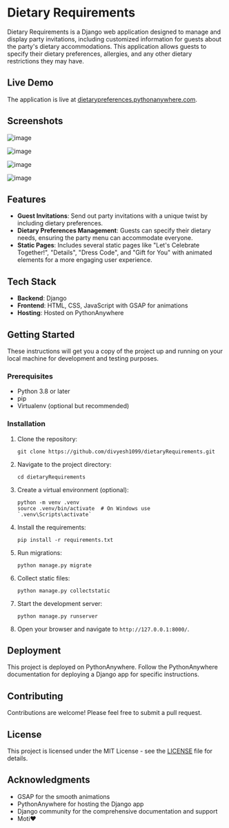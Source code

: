# Dietary Requirements

Dietary Requirements is a Django web application designed to manage and display party invitations, including customized information for guests about the party's dietary accommodations. This application allows guests to specify their dietary preferences, allergies, and any other dietary restrictions they may have.

## Live Demo

The application is live at [dietarypreferences.pythonanywhere.com](https://dietarypreferences.pythonanywhere.com/).

## Screenshots

![image](https://github.com/divyesh1099/dietaryRequirements/assets/65925922/8ae0c38a-e9ae-4082-b859-3f5e55e99047)

![image](https://github.com/divyesh1099/dietaryRequirements/assets/65925922/913fa473-3cf0-45fc-a10d-52bbfd00625c)

![image](https://github.com/divyesh1099/dietaryRequirements/assets/65925922/2b8e6ff9-78c5-4bdb-bf3f-5c51d81c12b9)

![image](https://github.com/divyesh1099/dietaryRequirements/assets/65925922/1b926923-f670-483c-aaf0-39665578953f)

## Features

- **Guest Invitations**: Send out party invitations with a unique twist by including dietary preferences.
- **Dietary Preferences Management**: Guests can specify their dietary needs, ensuring the party menu can accommodate everyone.
- **Static Pages**: Includes several static pages like "Let's Celebrate Together!", "Details", "Dress Code", and "Gift for You" with animated elements for a more engaging user experience.

## Tech Stack

- **Backend**: Django
- **Frontend**: HTML, CSS, JavaScript with GSAP for animations
- **Hosting**: Hosted on PythonAnywhere

## Getting Started

These instructions will get you a copy of the project up and running on your local machine for development and testing purposes.

### Prerequisites

- Python 3.8 or later
- pip
- Virtualenv (optional but recommended)

### Installation

1. Clone the repository:
   ```
   git clone https://github.com/divyesh1099/dietaryRequirements.git
   ```
2. Navigate to the project directory:
   ```
   cd dietaryRequirements
   ```
3. Create a virtual environment (optional):
   ```
   python -m venv .venv
   source .venv/bin/activate  # On Windows use `.venv\Scripts\activate`
   ```
4. Install the requirements:
   ```
   pip install -r requirements.txt
   ```
5. Run migrations:
   ```
   python manage.py migrate
   ```
6. Collect static files:
   ```
   python manage.py collectstatic
   ```
7. Start the development server:
   ```
   python manage.py runserver
   ```
8. Open your browser and navigate to `http://127.0.0.1:8000/`.

## Deployment

This project is deployed on PythonAnywhere. Follow the PythonAnywhere documentation for deploying a Django app for specific instructions.

## Contributing

Contributions are welcome! Please feel free to submit a pull request.

## License

This project is licensed under the MIT License - see the [LICENSE](LICENSE) file for details.

## Acknowledgments

- GSAP for the smooth animations
- PythonAnywhere for hosting the Django app
- Django community for the comprehensive documentation and support
- Moti❤️
